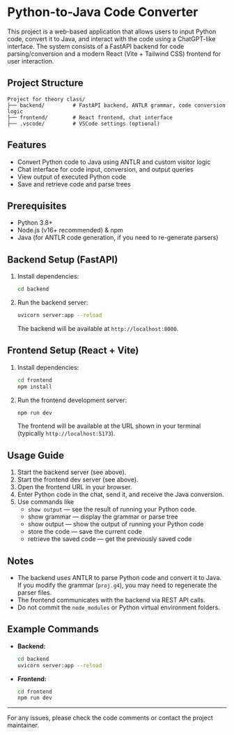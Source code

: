 # Python-to-Java Code Converter

This project is a web-based application that allows users to input Python code, convert it to Java, and interact with the code using a ChatGPT-like interface. The system consists of a FastAPI backend for code parsing/conversion and a modern React (Vite + Tailwind CSS) frontend for user interaction.

## Project Structure

```
Project for theory class/
├── backend/         # FastAPI backend, ANTLR grammar, code conversion logic
├── frontend/        # React frontend, chat interface
├── .vscode/         # VSCode settings (optional)
```

## Features
- Convert Python code to Java using ANTLR and custom visitor logic
- Chat interface for code input, conversion, and output queries
- View output of executed Python code
- Save and retrieve code and parse trees

## Prerequisites
- Python 3.8+
- Node.js (v16+ recommended) & npm
- Java (for ANTLR code generation, if you need to re-generate parsers)

## Backend Setup (FastAPI)
1. Install dependencies:
   ```sh
   cd backend
   ```
2. Run the backend server:
   ```sh
   uvicorn server:app --reload
   ```
   The backend will be available at `http://localhost:8000`.

## Frontend Setup (React + Vite)
1. Install dependencies:
   ```sh
   cd frontend
   npm install
   ```
2. Run the frontend development server:
   ```sh
   npm run dev
   ```
   The frontend will be available at the URL shown in your terminal (typically `http://localhost:5173`).

## Usage Guide
1. Start the backend server (see above).
2. Start the frontend dev server (see above).
3. Open the frontend URL in your browser.
4. Enter Python code in the chat, send it, and receive the Java conversion.
5. Use commands like
   - `show output` — see the result of running your Python code.
   - show grammar — display the grammar or parse tree
   - show output — show the output of running your Python code
   - store the code — save the current code
   - retrieve the saved code — get the previously saved code

## Notes
- The backend uses ANTLR to parse Python code and convert it to Java. If you modify the grammar (`proj.g4`), you may need to regenerate the parser files.
- The frontend communicates with the backend via REST API calls.
- Do not commit the `node_modules` or Python virtual environment folders.

## Example Commands
- **Backend:**
  ```sh
  cd backend
  uvicorn server:app --reload
  ```
- **Frontend:**
  ```sh
  cd frontend
  npm run dev
  ```

---

For any issues, please check the code comments or contact the project maintainer.
